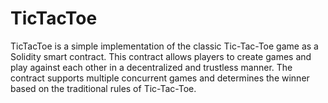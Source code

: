 # TicTacToe
TicTacToe is a simple implementation of the classic Tic-Tac-Toe game as a Solidity smart contract. This contract allows players to create games and play against each other in a decentralized and trustless manner. The contract supports multiple concurrent games and determines the winner based on the traditional rules of Tic-Tac-Toe.
